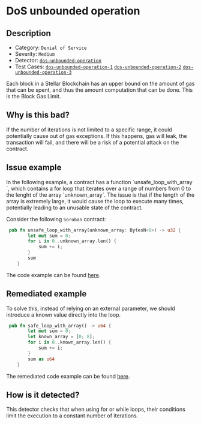 # DoS unbounded operation

## Description 

- Category: `Denial of Service`
- Severity: `Medium`
- Detector: [`dos-unbounded-operation`](https://github.com/CoinFabrik/scout-soroban/tree/main/detectors/dos-unbounded-operation)
- Test Cases: [`dos-unbounded-operation-1`](https://github.com/CoinFabrik/scout-soroban/tree/main/test-cases/dos-unbounded-operation/dos-unbounded-operation-1) [`dos-unbounded-operation-2`](https://github.com/CoinFabrik/scout-soroban/tree/main/test-cases/dos-unbounded-operation/dos-unbounded-operation-2) [`dos-unbounded-operation-3`](https://github.com/CoinFabrik/scout-soroban/tree/main/test-cases/dos-unbounded-operation/dos-unbounded-operation-3)

Each block in a Stellar Blockchain has an upper bound on the amount of gas that can be spent, and thus the amount computation that can be done. This is the Block Gas Limit. 

## Why is this bad? 

If the number of iterations is not limited to a specific range, it could potentially cause out of gas exceptions. If this happens, gas will leak, the transaction will fail, and there will be a risk of a potential attack on the contract.

## Issue example

In the following example, a contract has a function ´unsafe_loop_with_array´, which contains a for loop that iterates over a range of numbers from 0 to the lenght of the array ´unknown_array´. The issue is that if the length of the array is extremely large, it would cause the loop to execute many times, potentially leading to an unusable state of the contract.

Consider the following `Soroban` contract:

```rust
 pub fn unsafe_loop_with_array(unknown_array: BytesN<8>) -> u32 {
        let mut sum = 0;
        for i in 0..unknown_array.len() {
            sum += i;
        }
        sum
    }
```
The code example can be found [here](https://github.com/CoinFabrik/scout-soroban/tree/main/test-cases/dos-unbounded-operation/dos-unbounded-operation-3/vulnerable-example).


## Remediated example

To solve this, instead of relying on an external parameter, we should introduce a known value directly into the loop.
```rust
 pub fn safe_loop_with_array() -> u64 {
        let mut sum = 0;
        let known_array = [0; 8];
        for i in 0..known_array.len() {
            sum += i;
        }
        sum as u64
    }
```

The remediated code example can be found [here](https://github.com/CoinFabrik/scout-soroban/tree/main/test-cases/dos-unbounded-operation/dos-unbounded-operation-3/remediated-example).

## How is it detected?

This detector checks that when using for or while loops, their conditions limit the execution to a constant number of iterations.



    
